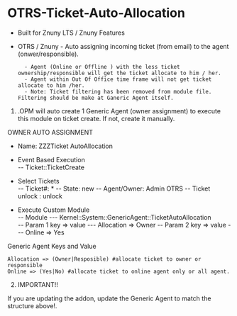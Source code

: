 # OTRS-Ticket-Auto-Allocation
- Built for Znuny LTS / Znuny Features
- OTRS / Znuny - Auto assigning incoming ticket (from email) to the agent (onwer/responsible).  

		- Agent (Online or Offline ) with the less ticket ownership/responsible will get the ticket allocate to him / her.  
		- Agent within Out Of Office time frame will not get ticket allocate to him /her.
		- Note: Ticket filtering has been removed from module file. Filtering should be make at Ganeric Agent itself.
		
		
1. .OPM will auto create 1 Generic Agent (owner assignment) to execute this module on ticket create. If not, create it manually.

OWNER AUTO ASSIGNMENT 

- Name: ZZZTicket AutoAllocation
- Event Based Execution  
	-- Ticket::TicketCreate    
- Select Tickets  
	-- Ticket#: * 
    -- State: new
    -- Agent/Owner: Admin OTRS
    -- Ticket unlock : unlock 
  
- Execute Custom Module  
	-- Module
    --- Kernel::System::GenericAgent::TicketAutoAllocation  
    -- Param 1 key => value
    --- Allocation => Owner
    -- Param 2 key => value
    --- Online => Yes


Generic Agent Keys and Value

    Allocation => (Owner|Resposible) #allocate ticket to owner or responsible
    Online => (Yes|No) #allocate ticket to online agent only or all agent.

2. IMPORTANT!!

If you are updating the addon, update the Generic Agent to match the structure above!.